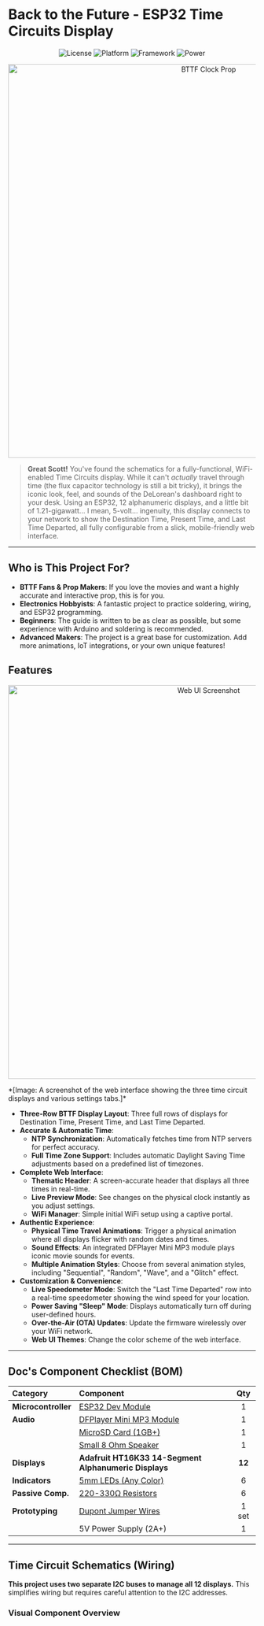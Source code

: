 # Back to the Future - ESP32 Time Circuits Display

<p align="center">
  <img alt="License" src="https://img.shields.io/badge/License-MIT-yellow.svg">
  <img alt="Platform" src="https://img.shields.io/badge/Platform-ESP32-purple.svg">
  <img alt="Framework"src="https://img.shields.io/badge/Framework-Arduino-00979D.svg">
  <img alt="Power" src="https://img.shields.io/badge/Power-1.21_Gigawatts!-orange.svg">
</p>

<p align="center">
  <img src="20250722_134713.jpg" alt="BTTF Clock Prop" width="800">
</p>

> **Great Scott!** You've found the schematics for a fully-functional, WiFi-enabled Time Circuits display. While it can't *actually* travel through time (the flux capacitor technology is still a bit tricky), it brings the iconic look, feel, and sounds of the DeLorean's dashboard right to your desk. Using an ESP32, 12 alphanumeric displays, and a little bit of 1.21-gigawatt... I mean, 5-volt... ingenuity, this display connects to your network to show the Destination Time, Present Time, and Last Time Departed, all fully configurable from a slick, mobile-friendly web interface.

---

## Who is This Project For?

* **BTTF Fans & Prop Makers**: If you love the movies and want a highly accurate and interactive prop, this is for you.
* **Electronics Hobbyists**: A fantastic project to practice soldering, wiring, and ESP32 programming.
* **Beginners**: The guide is written to be as clear as possible, but some experience with Arduino and soldering is recommended.
* **Advanced Makers**: The project is a great base for customization. Add more animations, IoT integrations, or your own unique features!

## Features

<p align="center">
  <img src="webui.png" alt="Web UI Screenshot" width="800">
</p>
*[Image: A screenshot of the web interface showing the three time circuit displays and various settings tabs.]*

* **Three-Row BTTF Display Layout**: Three full rows of displays for Destination Time, Present Time, and Last Time Departed.
* **Accurate & Automatic Time**:
    * **NTP Synchronization**: Automatically fetches time from NTP servers for perfect accuracy.
    * **Full Time Zone Support**: Includes automatic Daylight Saving Time adjustments based on a predefined list of timezones.
* **Complete Web Interface**:
    * **Thematic Header**: A screen-accurate header that displays all three times in real-time.
    * **Live Preview Mode**: See changes on the physical clock instantly as you adjust settings.
    * **WiFi Manager**: Simple initial WiFi setup using a captive portal.
* **Authentic Experience**:
    * **Physical Time Travel Animations**: Trigger a physical animation where all displays flicker with random dates and times.
    * **Sound Effects**: An integrated DFPlayer Mini MP3 module plays iconic movie sounds for events.
    * **Multiple Animation Styles**: Choose from several animation styles, including "Sequential", "Random", "Wave", and a "Glitch" effect.
* **Customization & Convenience**:
    * **Live Speedometer Mode**: Switch the "Last Time Departed" row into a real-time speedometer showing the wind speed for your location.
    * **Power Saving "Sleep" Mode**: Displays automatically turn off during user-defined hours.
    * **Over-the-Air (OTA) Updates**: Update the firmware wirelessly over your WiFi network.
    * **Web UI Themes**: Change the color scheme of the web interface.

---

## Doc's Component Checklist (BOM)

| Category | Component | Qty |
| :--- | :--- | :--: |
| **Microcontroller** | [ESP32 Dev Module](https://www.aliexpress.com/item/1005006212080137.html) | 1 |
| **Audio** | [DFPlayer Mini MP3 Module](https://www.aliexpress.com/item/1005008228039985.html) | 1 |
| | [MicroSD Card (1GB+)](https://www.aliexpress.com/item/1005008978876553.html) | 1 |
| | [Small 8 Ohm Speaker](https://www.aliexpress.com/item/1005006682079525.html) | 1 |
| **Displays** | **Adafruit HT16K33 14-Segment Alphanumeric Displays** | **12** |
| **Indicators** | [5mm LEDs (Any Color)](https://www.aliexpress.com/item/1005003912454852.html) | 6 |
| **Passive Comp.** | [220-330Ω Resistors](https://www.aliexpress.com/item/1005002091320103.html) | 6 |
| **Prototyping** | [Dupont Jumper Wires](https://www.aliexpress.com/item/1005003641187997.html) | 1 set|
| | 5V Power Supply (2A+) | 1 |

---

## Time Circuit Schematics (Wiring)

**This project uses two separate I2C buses to manage all 12 displays.** This simplifies wiring but requires careful attention to the I2C addresses.

### Visual Component Overview
